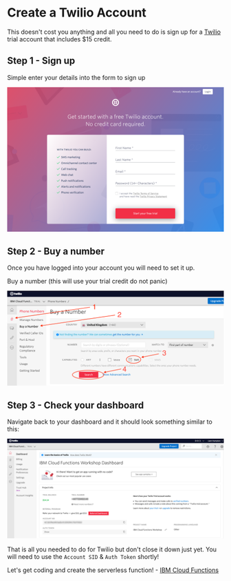 # Create a Twilio Account

This doesn't cost you anything and all you need to do is sign up for a [Twilio](https://www.twilio.com/) trial account that includes $15 credit.

## Step 1 - Sign up
Simple enter your details into the form to sign up

![twilio sign up](../workshop-assets/twilio/twilio-sign-up.png "Twilio Sign Up")

## Step 2 - Buy a number
Once you have logged into your account you will need to set it up.

Buy a number (this will use your trial credit do not panic)

![twilio buy a number](../workshop-assets/twilio/twilio-buy-number.png "Buy a Twilio Number")

## Step 3 - Check your dashboard

Navigate back to your dashboard and it should look something similar to this:

![twilio dashboard](../workshop-assets/twilio/twilio-dashboard.png "Twilio Dashboard")

That is all you needed to do for Twilio but don't close it down just yet. You will need to use the `Account SID` & `Auth Token` shortly!

Let's get coding and create the serverless function! - [IBM Cloud Functions](./setup-ibm-cloud-function.md)